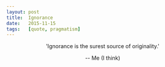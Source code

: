 ```yaml
---
layout:	post
title:	Ignorance
date:	2015-11-15
tags:	[quote, pragmatism]
---
```


<p style="text-align:center;">'Ignorance is the surest source of originality.'</p>

<p style="text-align:center;">-- Me (I think)</p>